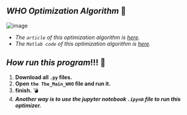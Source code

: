 ## *WHO Optimization Algorithm* 🐎
 ![image](https://user-images.githubusercontent.com/109721381/181009461-322e063d-e6e8-46b0-86d0-ac6175cfa546.png)
- *The `article` of this optimization algorithm is [here](https://doi.org/10.1007/s00366-021-01438-z).*
- *The `Matlab code` of this optimization algorithm is [here]( https://www.mathworks.com/matlabcentral/fileexchange/90787-wild-horse-optimizer).*
## *How run this program*!!! 🏁
1. **Download all `.py` files.**
2. **Open `the The_Main_WHO` file and run it.**
3. **finish.** 💣
4. ***Another way is to use the jupyter notebook `.ipynb` file to run this optimizer.*** 
